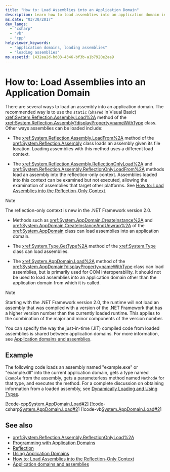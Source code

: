 ```yaml
---
title: "How to: Load Assemblies into an Application Domain"
description: Learn how to load assemblies into an application domain in .NET. The recommended way is to use the static (or Shared) Load method in System.Reflection.Assembly.
ms.date: "03/30/2017"
dev_langs: 
  - "csharp"
  - "vb"
  - "cpp"
helpviewer_keywords: 
  - "application domains, loading assemblies"
  - "loading assemblies"
ms.assetid: 1432aa2d-bd83-4346-bf3b-a1b7920e2aa9
---
```

# How to: Load Assemblies into an Application Domain
There are several ways to load an assembly into an application domain. The recommended way is to use the `static` (`Shared` in Visual Basic) <xref:System.Reflection.Assembly.Load%2A> method of the <xref:System.Reflection.Assembly?displayProperty=nameWithType> class. Other ways assemblies can be loaded include:  
  
- The <xref:System.Reflection.Assembly.LoadFrom%2A> method of the <xref:System.Reflection.Assembly> class loads an assembly given its file location. Loading assemblies with this method uses a different load context.  
  
- The <xref:System.Reflection.Assembly.ReflectionOnlyLoad%2A> and <xref:System.Reflection.Assembly.ReflectionOnlyLoadFrom%2A> methods load an assembly into the reflection-only context. Assemblies loaded into this context can be examined but not executed, allowing the examination of assemblies that target other platforms. See [How to: Load Assemblies into the Reflection-Only Context](../reflection-and-codedom/how-to-load-assemblies-into-the-reflection-only-context.md).  
  
> [!NOTE]
> The reflection-only context is new in the .NET Framework version 2.0.  
  
- Methods such as <xref:System.AppDomain.CreateInstance%2A> and <xref:System.AppDomain.CreateInstanceAndUnwrap%2A> of the <xref:System.AppDomain> class can load assemblies into an application domain.  
  
- The <xref:System.Type.GetType%2A> method of the <xref:System.Type> class can load assemblies.  
  
- The <xref:System.AppDomain.Load%2A> method of the <xref:System.AppDomain?displayProperty=nameWithType> class can load assemblies, but is primarily used for COM interoperability. It should not be used to load assemblies into an application domain other than the application domain from which it is called.  
  
> [!NOTE]
> Starting with the .NET Framework version 2.0, the runtime will not load an assembly that was compiled with a version of the .NET Framework that has a higher version number than the currently loaded runtime. This applies to the combination of the major and minor components of the version number.  
  
 You can specify the way the just-in-time (JIT) compiled code from loaded assemblies is shared between application domains. For more information, see [Application domains and assemblies](application-domains.md#application-domains-and-assemblies).  
  
## Example  
 The following code loads an assembly named "example.exe" or "example.dll" into the current application domain, gets a type named `Example` from the assembly, gets a parameterless method named `MethodA` for that type, and executes the method. For a complete discussion on obtaining information from a loaded assembly, see [Dynamically Loading and Using Types](../reflection-and-codedom/dynamically-loading-and-using-types.md).  
  
 [!code-cpp[System.AppDomain.Load#2](../../../samples/snippets/cpp/VS_Snippets_CLR_System/system.appdomain.load/cpp/source2.cpp#2)]
 [!code-csharp[System.AppDomain.Load#2](../../../samples/snippets/csharp/VS_Snippets_CLR_System/system.appdomain.load/cs/source2.cs#2)]
 [!code-vb[System.AppDomain.Load#2](../../../samples/snippets/visualbasic/VS_Snippets_CLR_System/system.appdomain.load/vb/source2.vb#2)]  
  
## See also

- <xref:System.Reflection.Assembly.ReflectionOnlyLoad%2A>
- [Programming with Application Domains](application-domains.md#programming-with-application-domains)
- [Reflection](../reflection-and-codedom/reflection.md)
- [Using Application Domains](use.md)
- [How to: Load Assemblies into the Reflection-Only Context](../reflection-and-codedom/how-to-load-assemblies-into-the-reflection-only-context.md)
- [Application domains and assemblies](application-domains.md#application-domains-and-assemblies)
